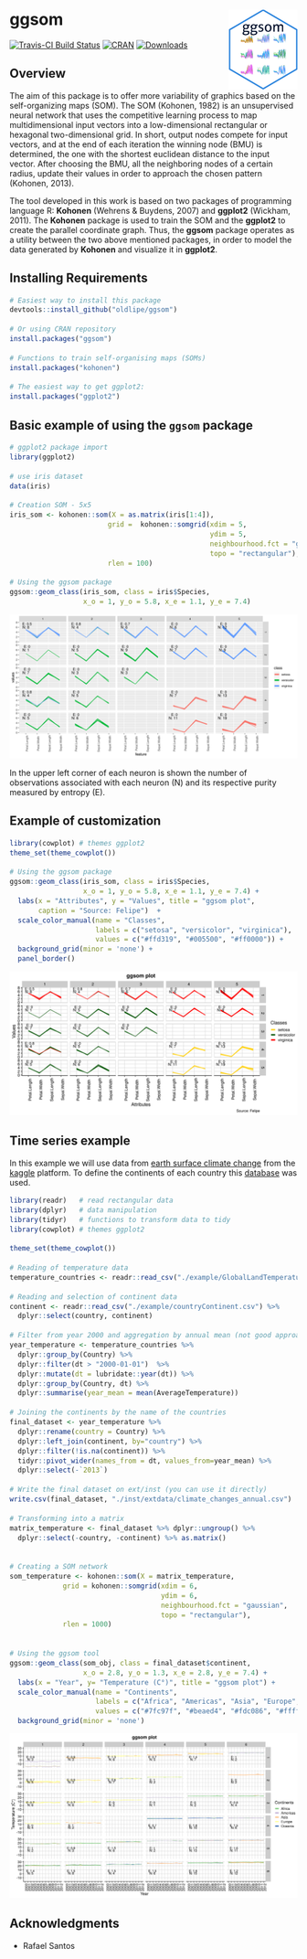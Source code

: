 # ggsom <img src="img/logo.png" align="right" width="120" />

[![Travis-CI Build Status](https://travis-ci.org/OldLipe/ggsom.svg?branch=master)](https://travis-ci.org/OldLipe/ggsom/)
[![CRAN](http://www.r-pkg.org/badges/version/ggsom)](https://CRAN.R-project.org/package=ggsom)
[![Downloads](http://cranlogs.r-pkg.org/badges/ggsom?color=brightgreen)](http://www.r-pkg.org/pkg/ggsom)


## Overview
The aim of this package is to offer more variability of graphics based on the self-organizing maps (SOM). The SOM (Kohonen, 1982) is an unsupervised neural network that uses the competitive learning process to map multidimensional input vectors into a low-dimensional rectangular or hexagonal two-dimensional grid. In short, output nodes compete for input vectors, and at the end of each iteration the winning node (BMU) is determined, the one with the shortest euclidean distance to the input vector. After choosing the BMU, all the neighboring nodes of a certain radius, update their values in order to approach the chosen pattern (Kohonen, 2013). 

The tool developed in this work is based on two packages of programming language R: **Kohonen** (Wehrens & Buydens, 2007) and **ggplot2** (Wickham, 2011). The **Kohonen** package is used to train the SOM and the **ggplot2** to create the parallel coordinate graph. Thus, the **ggsom** package operates as a utility between the two above mentioned packages, in order to model the data generated by **Kohonen** and visualize it in **ggplot2**.

## Installing Requirements
```r
# Easiest way to install this package
devtools::install_github("oldlipe/ggsom")

# Or using CRAN repository
install.packages("ggsom")

# Functions to train self-organising maps (SOMs)
install.packages("kohonen")

# The easiest way to get ggplot2:
install.packages("ggplot2")
```
## Basic example of using the `ggsom` package

```r
# ggplot2 package import
library(ggplot2) 

# use iris dataset
data(iris)

# Creation SOM - 5x5
iris_som <- kohonen::som(X = as.matrix(iris[1:4]),
                        grid =  kohonen::somgrid(xdim = 5,
                                                 ydim = 5,
                                                 neighbourhood.fct = "gaussian",
                                                 topo = "rectangular"),
                        rlen = 100)
                        
# Using the ggsom package
ggsom::geom_class(iris_som, class = iris$Species,
                  x_o = 1, y_o = 5.8, x_e = 1.1, y_e = 7.4)
```
![](img/iris_default.png)



In the upper left corner of each neuron is shown the number of observations associated with each neuron (N) and its respective purity measured by entropy (E).

## Example of customization 

```r
library(cowplot) # themes ggplot2
theme_set(theme_cowplot())

# Using the ggsom package
ggsom::geom_class(iris_som, class = iris$Species,
                  x_o = 1, y_o = 5.8, x_e = 1.1, y_e = 7.4) +
  labs(x = "Attributes", y = "Values", title = "ggsom plot",
       caption = "Source: Felipe")  +
  scale_color_manual(name = "Classes",
                     labels = c("setosa", "versicolor", "virginica"),
                     values = c("#ffd319", "#005500", "#ff0000")) +
  background_grid(minor = 'none') +
  panel_border()

```

![](img/iris_custom.png)


## Time series example

In this example we will use data from [earth surface climate change](https://www.kaggle.com/berkeleyearth/climate-change-earth-surface-temperature-data) from the [kaggle](kaggle.com/) platform. To define the continents of each country this [database](https://www.kaggle.com/statchaitya/country-to-continent) was used.

```r
library(readr)   # read rectangular data
library(dplyr)   # data manipulation
library(tidyr)   # functions to transform data to tidy
library(cowplot) # themes ggplot2

theme_set(theme_cowplot())

# Reading of temperature data  
temperature_countries <- readr::read_csv("./example/GlobalLandTemperaturesByCountry.csv")

# Reading and selection of continent data
continent <- readr::read_csv("./example/countryContinent.csv") %>%
  dplyr::select(country, continent)
  
# Filter from year 2000 and aggregation by annual mean (not good approach)
year_temperature <- temperature_countries %>% 
  dplyr::group_by(Country) %>%
  dplyr::filter(dt > "2000-01-01")  %>%
  dplyr::mutate(dt = lubridate::year(dt)) %>%
  dplyr::group_by(Country, dt) %>%
  dplyr::summarise(year_mean = mean(AverageTemperature))
  
# Joining the continents by the name of the countries  
final_dataset <- year_temperature %>% 
  dplyr::rename(country = Country) %>%
  dplyr::left_join(continent, by="country") %>%
  dplyr::filter(!is.na(continent)) %>%
  tidyr::pivot_wider(names_from = dt, values_from=year_mean) %>%
  dplyr::select(-`2013`)
  
# Write the final dataset on ext/inst (you can use it directly) 
write.csv(final_dataset, "./inst/extdata/climate_changes_annual.csv")

# Transforming into a matrix
matrix_temperature <- final_dataset %>% dplyr::ungroup() %>%
  dplyr::select(-country, -continent) %>% as.matrix()
  

# Creating a SOM network
som_temperature <- kohonen::som(X = matrix_temperature,
             grid = kohonen::somgrid(xdim = 6,
                                     ydim = 6,
                                     neighbourhood.fct = "gaussian",
                                     topo = "rectangular"),
             rlen = 1000)
             

# Using the ggsom tool
ggsom::geom_class(som_obj, class = final_dataset$continent,
                  x_o = 2.8, y_o = 1.3, x_e = 2.8, y_e = 7.4) +
  labs(x = "Year", y= "Temperature (C°)", title = "ggsom plot") +
  scale_color_manual(name = "Continents",
                     labels = c("Africa", "Americas", "Asia", "Europe", "Oceania"),
                     values = c("#7fc97f", "#beaed4", "#fdc086", "#ffff99", "#386cb0")) +
  background_grid(minor = 'none')
```
![](img/ts_ggsom.png)


## Acknowledgments
- Rafael Santos



